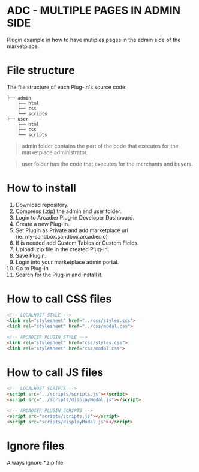 # ADC - MULTIPLE PAGES IN ADMIN SIDE
Plugin example in how to have mutiples pages in the admin side of the marketplace.

# File structure
The file structure of each Plug-in's source code:

>
    ├── admin                    
        ├── html
        ├── css
        └── scripts                
    ├── user                   
        ├── html
        ├── css
        └── scripts 

> admin folder contains the part of the code that executes for the marketplace administrator. 

> user folder has the code that executes for the merchants and buyers.


# How to install
1. Download repository.
2. Compress (.zip) the admin and user folder. 
3. Login to Arcadier Plug-in Developer Dashboard.
4. Create a new Plug-in.
5. Set Plugin as Private and add marketplace url <br/>(ie. my-sandbox.sandbox.arcadier.io)
6. If is needed add Custom Tables or Custom Fields.
7. Upload .zip file in the created Plug-in.
8. Save Plugin.
9. Login into your marketplace admin portal.
10. Go to Plug-in
11. Search for the Plug-in and install it.

# How to call CSS files 
```html
<!-- LOCALHOST STYLE -->
<link rel="stylesheet" href="../css/styles.css">
<link rel="stylesheet" href="../css/modal.css">
    
<!-- ARCADIER PLUGIN STYLE -->
<link rel="stylesheet" href="css/styles.css">
<link rel="stylesheet" href="css/modal.css">
```

#  How to call JS files

```html
<!-- LOCALHOST SCRIPTS -->
<script src="../scripts/scripts.js"></script>
<script src="../scripts/displayModal.js"></script>
    
<!-- ARCADIER PLUGIN SCRIPTS -->
<script src="scripts/scripts.js"></script>	
<script src="scripts/displayModal.js"></script>
```


# Ignore files
Always ignore  *.zip file
